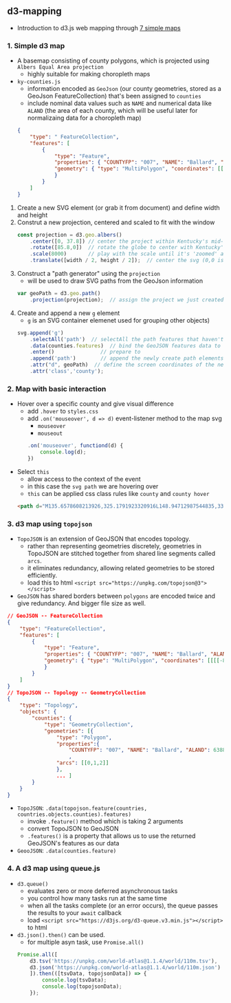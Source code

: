 ## d3-mapping
- Introduction to d3.js web mapping through [7 simple maps](https://github.com/maptimelex/d3-mapping)

### 1. Simple d3 map
- A basemap consisting of county polygons, which is projected using `Albers Equal Area projection`
    - highly suitable for making choropleth maps
- `ky-counties.js`
    - information encoded as `GeoJson` (our county geometries, stored as a GeoJson FeatureCollection) that's been assigned to `counties`
    - include nominal data values such as `NAME` and numerical data like `ALAND` (the area of each county, which will be useful later for normalizaing data for a choropleth map)
    ```json
    {
        "type": " FeatureCollection",
        "features": [
            { 
                "type": "Feature", 
                "properties": { "COUNTYFP": "007", "NAME": "Ballard", "ALAND": 638843907 },
                "geometry": { "type": "MultiPolygon", "coordinates": [[[[-89.1719, 37.0682], ... ]]]
                }
            }
        ]
    }
    ```
1. Create a new SVG element (or grab it from document) and define width and height
2. Construt a new projection, centered and scaled to fit with the window
    ```js
    const projection = d3.geo.albers() 
        .center([0, 37.8]) // center the project within Kentucky's mid-latitude
        .rotate([85.8,0])  // rotate the globe to center with Kentucky's mid-longitude
        .scale(8000)       // play with the scale until it's 'zoomed' about right
        .translate([width / 2, height / 2]);  // center the svg (0,0 is top, left)
    ```
3. Construct a "path generator" using the `projection`
    - will be used to draw SVG paths from the GeoJson information
    ```js
    var geoPath = d3.geo.path()
        .projection(projection);  // assign the project we just created to it
    ```
4. Create and append a new `g` element 
    - `g` is an SVG container elemenet used for grouping other objects)
    ```js
    svg.append('g')           
        .selectAll('path')  // selectAll the path features that haven't been created yet
        .data(counties.features)  // bind the GeoJSON features data to them
        .enter()               // prepare to
        .append('path')        // append the newly create path elements to the 'g'
        .attr("d", geoPath)  // define the screen coordinates of the new path(s)
        .attr('class','county');
    ```

### 2. Map with basic interaction
- Hover over a specific county and give visual difference
    - add `.hover` to `styles.css`
    - add `.on('mouseover', d => d)` event-listener method to the map svg
        - `mouseover`
        - `mouseout`
        ```js
        .on('mouseover', functiond(d) {
            console.log(d);
        })
        ```
- Select `this`
    - allow access to the context of the event
    - in this case the `svg path` we are hovering over
    - `this` can be applied css class rules like `county` and `county hover`
    ```html
    <path d="M135.6578608213926,325.1791923320916L148.94712987544835,330.96846477197414L156.85700021839295,337.5066728772126L170.02471713461267,342.3194950087782L174.8640722660515,347.7506914297701L183.81927407398263,355.4261710197561L183.37741868720104,366.7670542960359L147.0743565942622,365.0017122362642L146.7641260587979,363.9763167461397L135.05711732490607,325.3568870701429Z"></path>
    ```

### 3. d3 map using `topojson`
- `TopoJSON` is an extension of GeoJSON that encodes topology.
    - rather than representing geometries discretely, geometries in TopoJSON are stitched together from shared line segments called `arcs`.
    - it eliminates redundancy, allowing related geometries to be stored efficiently.
    - load this to html `<script src="https://unpkg.com/topojson@3"></script>`
- `GeoJSON` has shared borders between `polygons` are encoded twice and give redundancy. And bigger file size as well.
```json
// GeoJSON -- FeatureCollection
{
    "type": "FeatureCollection",
    "features": [
        { 
            "type": "Feature", 
            "properties": { "COUNTYFP": "007", "NAME": "Ballard", "ALAND": 638843907 },
            "geometry": { "type": "MultiPolygon", "coordinates": [[[[-89.1719, 37.0682], ... ]]]
            }
        }
    ]
}
// TopoJSON -- Topology -- GeometryCollection
{
    "type": "Topology",
    "objects": {
        "counties": {
            "type": "GeometryCollection",
            "geometries": [{
                "type": "Polygon",
                "properties":{
                    "COUNTYFP": "007", "NAME": "Ballard", "ALAND": 638843907, "oil_wells": 0, "gas_wells": 0}
                    ,
                "arcs": [[0,1,2]]
                },
                ... ]
        }
    }
}
```
- `TopoJSON`: `.data(topojson.feature(countries, countries.objects.counties).features)`
    - invoke `.feature()` method which is taking 2 arguments
    - convert TopoJSON to GeoJSON
    - `.features()` is a property that allows us to use the returned GeoJSON's features as our data
- `GeooJSON`: `.data(counties.feature)`

### 4. A d3 map using queue.js
- `d3.queue()`
    - evaluates zero or more deferred asynchronous tasks
    - you control how many tasks run at the same time
    - when all the tasks complete (or an error occurs), the queue passes the results to your `await` callback
    - load `<script src="https://d3js.org/d3-queue.v3.min.js"></script>` to html
- `d3.json().then()` can be used.
    - for multiple asyn task, use `Promise.all()`
    ```js
    Promise.all([
        d3.tsv('https://unpkg.com/world-atlas@1.1.4/world/110m.tsv'),
        d3.json('https://unpkg.com/world-atlas@1.1.4/world/110m.json')
        ]).then(([tsvData, topojsonData]) => {
            console.log(tsvData);
            console.log(topojsonData);
        });
    ```
